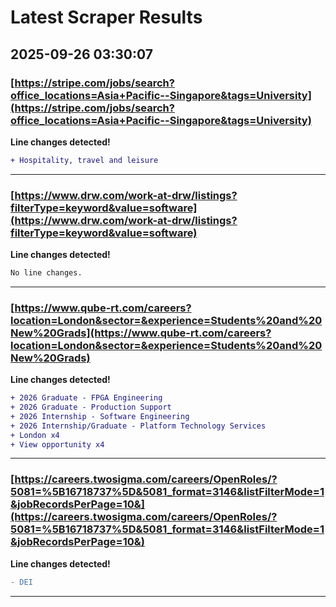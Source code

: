# Latest Scraper Results

## 2025-09-26 03:30:07

### [https://stripe.com/jobs/search?office_locations=Asia+Pacific--Singapore&tags=University](https://stripe.com/jobs/search?office_locations=Asia+Pacific--Singapore&tags=University)

**Line changes detected!**

```diff
+ Hospitality, travel and leisure
```

---
### [https://www.drw.com/work-at-drw/listings?filterType=keyword&value=software](https://www.drw.com/work-at-drw/listings?filterType=keyword&value=software)

**Line changes detected!**

```diff
No line changes.
```

---
### [https://www.qube-rt.com/careers?location=London&sector=&experience=Students%20and%20New%20Grads](https://www.qube-rt.com/careers?location=London&sector=&experience=Students%20and%20New%20Grads)

**Line changes detected!**

```diff
+ 2026 Graduate - FPGA Engineering
+ 2026 Graduate - Production Support
+ 2026 Internship - Software Engineering
+ 2026 Internship/Graduate - Platform Technology Services
+ London x4
+ View opportunity x4
```

---
### [https://careers.twosigma.com/careers/OpenRoles/?5081=%5B16718737%5D&5081_format=3146&listFilterMode=1&jobRecordsPerPage=10&](https://careers.twosigma.com/careers/OpenRoles/?5081=%5B16718737%5D&5081_format=3146&listFilterMode=1&jobRecordsPerPage=10&)

**Line changes detected!**

```diff
- DEI
```

---
